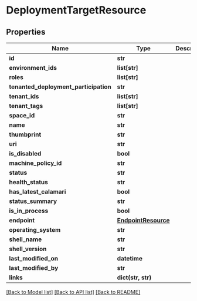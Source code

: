 # DeploymentTargetResource

## Properties
Name | Type | Description | Notes
------------ | ------------- | ------------- | -------------
**id** | **str** |  | [optional] 
**environment_ids** | **list[str]** |  | [optional] 
**roles** | **list[str]** |  | [optional] 
**tenanted_deployment_participation** | **str** |  | [optional] 
**tenant_ids** | **list[str]** |  | [optional] 
**tenant_tags** | **list[str]** |  | [optional] 
**space_id** | **str** |  | [optional] 
**name** | **str** |  | [optional] 
**thumbprint** | **str** |  | [optional] 
**uri** | **str** |  | [optional] 
**is_disabled** | **bool** |  | [optional] 
**machine_policy_id** | **str** |  | [optional] 
**status** | **str** |  | [optional] 
**health_status** | **str** |  | [optional] 
**has_latest_calamari** | **bool** |  | [optional] 
**status_summary** | **str** |  | [optional] 
**is_in_process** | **bool** |  | [optional] 
**endpoint** | [**EndpointResource**](EndpointResource.md) |  | [optional] 
**operating_system** | **str** |  | [optional] 
**shell_name** | **str** |  | [optional] 
**shell_version** | **str** |  | [optional] 
**last_modified_on** | **datetime** |  | [optional] 
**last_modified_by** | **str** |  | [optional] 
**links** | **dict(str, str)** |  | [optional] 

[[Back to Model list]](../README.md#documentation-for-models) [[Back to API list]](../README.md#documentation-for-api-endpoints) [[Back to README]](../README.md)

